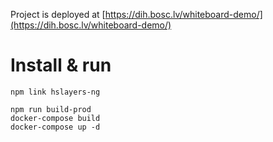 Project is deployed at [https://dih.bosc.lv/whiteboard-demo/](https://dih.bosc.lv/whiteboard-demo/)

# Install & run

```
npm link hslayers-ng
```

```
npm run build-prod
docker-compose build
docker-compose up -d
```
